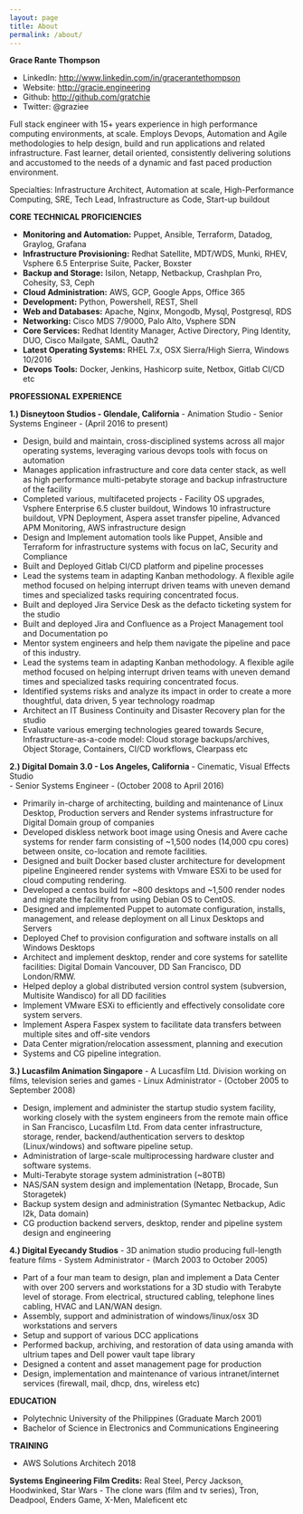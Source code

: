 ```yaml
---
layout: page
title: About
permalink: /about/
---
```


__Grace Rante Thompson__
* LinkedIn: http://www.linkedin.com/in/gracerantethompson
* Website: http://gracie.engineering 
* Github: http://github.com/gratchie  
* Twitter: @graziee

Full stack engineer with 15+ years experience in high performance computing environments, at scale. Employs Devops, Automation and Agile methodologies to help design, build and run applications and related infrastructure. Fast learner, detail oriented, consistently delivering solutions and accustomed to the needs of a dynamic and fast paced production environment.

Specialties: Infrastructure Architect, Automation at scale, High-Performance Computing, SRE, Tech Lead, Infrastructure as Code, Start-up buildout

__CORE TECHNICAL PROFICIENCIES__

* __Monitoring and Automation:__ Puppet, Ansible, Terraform, Datadog, Graylog, Grafana 
* __Infrastructure Provisioning:__ Redhat Satellite, MDT/WDS, Munki, RHEV, Vsphere 6.5 Enterprise Suite, Packer, Boxster
* __Backup and Storage:__ Isilon, Netapp, Netbackup, Crashplan Pro, Cohesity, S3, Ceph
* __Cloud Administration:__ AWS, GCP, Google Apps, Office 365 
* __Development:__ Python, Powershell, REST, Shell
* __Web and Databases:__ Apache, Nginx, Mongodb, Mysql, Postgresql, RDS
* __Networking:__ Cisco MDS 7/9000, Palo Alto, Vsphere SDN
* __Core Services:__ Redhat Identity Manager, Active Directory, Ping Identity, DUO, Cisco Mailgate, SAML, Oauth2
* __Latest Operating Systems:__ RHEL 7.x, OSX Sierra/High Sierra, Windows 10/2016
* __Devops Tools:__ Docker, Jenkins, Hashicorp suite, Netbox, Gitlab CI/CD etc
						

__PROFESSIONAL EXPERIENCE__
					
__1.) Disneytoon Studios - Glendale, California__
     - Animation Studio
     - Senior Systems Engineer 
     - (April 2016 to present) 

* Design, build and maintain, cross-disciplined systems across all major operating systems, leveraging various devops tools with focus on automation
* Manages application infrastructure and core data center stack, as well as high performance multi-petabyte storage and backup infrastructure of the facility
* Completed various, multifaceted projects - Facility OS upgrades, Vsphere Enterprise 6.5 cluster  buildout, Windows 10 infrastructure buildout, VPN Deployment, Aspera asset transfer pipeline, Advanced APM Monitoring, AWS infrastructure design
* Design and Implement automation tools like Puppet, Ansible and Terraform for infrastructure systems with focus on IaC, Security and Compliance
* Built and Deployed Gitlab CI/CD platform and pipeline processes 
* Lead the systems team in adapting Kanban methodology. A flexible agile method focused on helping interrupt driven teams with uneven demand times and specialized tasks requiring concentrated focus.
* Built and deployed Jira Service Desk as the defacto ticketing system for the studio 
* Built and deployed Jira and Confluence as a Project Management tool and Documentation po
* Mentor system engineers and help them navigate the pipeline and pace of this industry. 
* Lead the systems team in adapting Kanban methodology. A flexible agile method focused on helping interrupt driven teams with uneven demand times and specialized tasks requiring concentrated focus.
* Identified systems risks and analyze its impact in order to create a more thoughtful, data driven, 5 year technology roadmap
* Architect an IT Business Continuity and Disaster Recovery plan for the studio
* Evaluate various emerging technologies geared towards Secure, Infrastructure-as-a-code model: Cloud storage backups/archives, Object Storage, Containers, CI/CD workflows, Clearpass etc


__2.) Digital Domain 3.0 - Los Angeles, California__
     - Cinematic, Visual Effects Studio  
     - Senior Systems Engineer 
     - (October 2008 to April 2016)	

* Primarily in-charge of architecting, building and maintenance of Linux Desktop, Production servers and Render systems infrastructure for Digital Domain group of companies
* Developed diskless network boot image using Onesis and Avere cache systems for render farm consisting of ~1,500 nodes (14,000 cpu cores) between onsite, co-location and remote facilities.
* Designed and built Docker based cluster architecture for development pipeline
Engineered render systems with Vmware ESXi to be used for cloud computing rendering.
* Developed a centos build for ~800 desktops and ~1,500 render nodes and migrate the facility from using Debian OS to CentOS.
* Designed and implemented Puppet to automate configuration, installs, management, and release deployment on all Linux Desktops and Servers
* Deployed Chef to provision configuration and software installs on all Windows Desktops
* Architect and implement desktop, render and core systems for satellite facilities: Digital Domain Vancouver, DD San Francisco, DD London/RMW.
* Helped deploy a global distributed version control system (subversion, Multisite Wandisco) for all DD facilities
* Implement VMware ESXi to efficiently and effectively consolidate core system servers.
* Implement Aspera Faspex system to facilitate data transfers between multiple sites and off-site vendors
* Data Center migration/relocation assessment, planning and execution
* Systems and CG pipeline integration.
						
__3.) Lucasfilm Animation Singapore__ 
     - A Lucasfilm Ltd. Division working on films, television series and games 
     - Linux Administrator
     - (October 2005 to September 2008)
								
* Design, implement and administer the startup studio system facility, working closely with the system engineers from the remote main office in San Francisco, Lucasfilm Ltd. From data center infrastructure, storage, render, backend/authentication servers to desktop (Linux/windows) and software pipeline setup.					
* Administration of large-scale multiprocessing hardware cluster and software systems.
* Multi-Terabyte storage system administration (~80TB)
* NAS/SAN system design and implementation (Netapp, Brocade, Sun Storagetek)
* Backup system design and administration (Symantec Netbackup, Adic I2k, Data domain) 
* CG production backend servers, desktop, render and pipeline system design and engineering


__4.) Digital Eyecandy Studios__
     - 3D animation studio producing full-length feature films 
     - System Administrator 
     - (March 2003 to October 2005)
								
* Part of a four man team to design, plan and implement a Data Center with over 200 servers and workstations for a 3D studio with Terabyte level of storage. From electrical, structured cabling, telephone lines cabling, HVAC and LAN/WAN design.
* Assembly, support and administration of windows/linux/osx 3D workstations and servers	
* Setup and support of various DCC applications
* Performed backup, archiving, and restoration of data using amanda with ultrium tapes and Dell power vault tape library
* Designed a content and asset management page for production
* Design, implementation and maintenance of various intranet/internet services (firewall, mail, dhcp, dns, wireless etc)
							
	
__EDUCATION__ 
* Polytechnic University of the Philippines (Graduate March 2001)					
* Bachelor of Science in Electronics and Communications Engineering

__TRAINING__
* AWS Solutions Architech 2018
						
__Systems Engineering Film Credits:__ Real Steel, Percy Jackson, Hoodwinked, Star Wars - The clone wars (film and tv series), Tron, Deadpool, Enders Game, X-Men, Maleficent etc 



